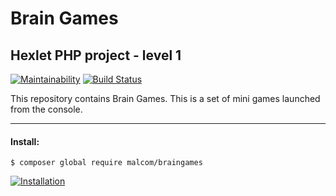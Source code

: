 # Brain Games
## Hexlet PHP project - level 1
[![Maintainability](https://api.codeclimate.com/v1/badges/4478c30868d4ec41bed6/maintainability)](https://codeclimate.com/github/Malcom1986/php-project-lvl1/maintainability)   [![Build Status](https://travis-ci.org/Malcom1986/php-project-lvl1.svg?branch=master)](https://travis-ci.org/Malcom1986/php-project-lvl1)

This repository contains Brain Games. This is a set of mini games launched from the console.

____
#### Install:
`$ composer global require malcom/braingames`

[![Installation](https://i.ibb.co/2vRkDY5/6theml901-Gd-Pz-Q4-Jmv-Gg-Y70vg.png)](https://asciinema.org/a/6theml901GdPzQ4JmvGgY70vg "Installation")